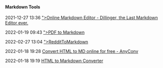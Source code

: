####  Markdown Tools

2021-12-27 13:36 [&quot;&gt;Online Markdown Editor - Dillinger, the Last Markdown Editor ever.](https://dillinger.io/)

2022-01-19 09:43 [&quot;&gt;PDF to Markdown](https://pdf2md.morethan.io/)

2022-02-27 13:04 [&quot;&gt;RedditToMarkdown](https://farnots.github.io/RedditToMarkdown/)

2022-01-18 19:28 [Convert HTML to MD online for free - AnyConv](https://anyconv.com/html-to-md-converter/)

2022-01-18 19:19 [HTML to Markdown Converter](https://products.aspose.app/html/conversion/html-to-md)




